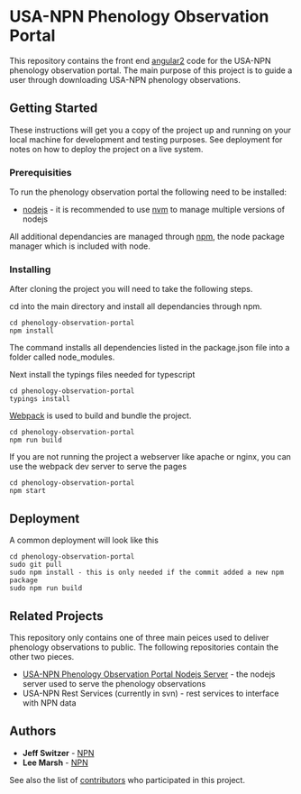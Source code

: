# USA-NPN Phenology Observation Portal

This repository contains the front end [angular2](https://angular.io/) code for the USA-NPN phenology observation portal. The main purpose of this project is to guide a user through downloading USA-NPN phenology observations.

## Getting Started

These instructions will get you a copy of the project up and running on your local machine for development and testing purposes. See deployment for notes on how to deploy the project on a live system.

### Prerequisities

To run the phenology observation portal the following need to be installed:

* [nodejs](https://nodejs.org/en/) - it is recommended to use [nvm](https://github.com/creationix/nvm) to manage multiple versions of nodejs

All additional dependancies are managed through [npm](https://www.npmjs.com/), the node package manager which is included with node.

### Installing

After cloning the project you will need to take the following steps.

cd into the main directory and install all dependancies through npm. 

```
cd phenology-observation-portal
npm install
```
The command installs all dependencies listed in the package.json file into a folder called node_modules.

Next install the typings files needed for typescript

```
cd phenology-observation-portal
typings install
```

[Webpack](https://webpack.github.io/) is used to build and bundle the project.

```
cd phenology-observation-portal
npm run build
```

If you are not running the project a webserver like apache or nginx, you can use the webpack dev server to serve the pages

```
cd phenology-observation-portal
npm start
```

## Deployment

A common deployment will look like this
```
cd phenology-observation-portal
sudo git pull
sudo npm install - this is only needed if the commit added a new npm package
sudo npm run build
```

## Related Projects

This repository only contains one of three main peices used to deliver phenology observations to public. The following repositories contain the other two pieces.

* [USA-NPN Phenology Observation Portal Nodejs Server](https://github.com/usa-npn/pop-service) - the nodejs server used to serve the phenology observations
* USA-NPN Rest Services (currently in svn) - rest services to interface with NPN data

## Authors

* **Jeff Switzer** - [NPN](https://github.com/usa-npn)
* **Lee Marsh** - [NPN](https://github.com/usa-npn)

See also the list of [contributors](https://www.usanpn.org/about/staff) who participated in this project.
